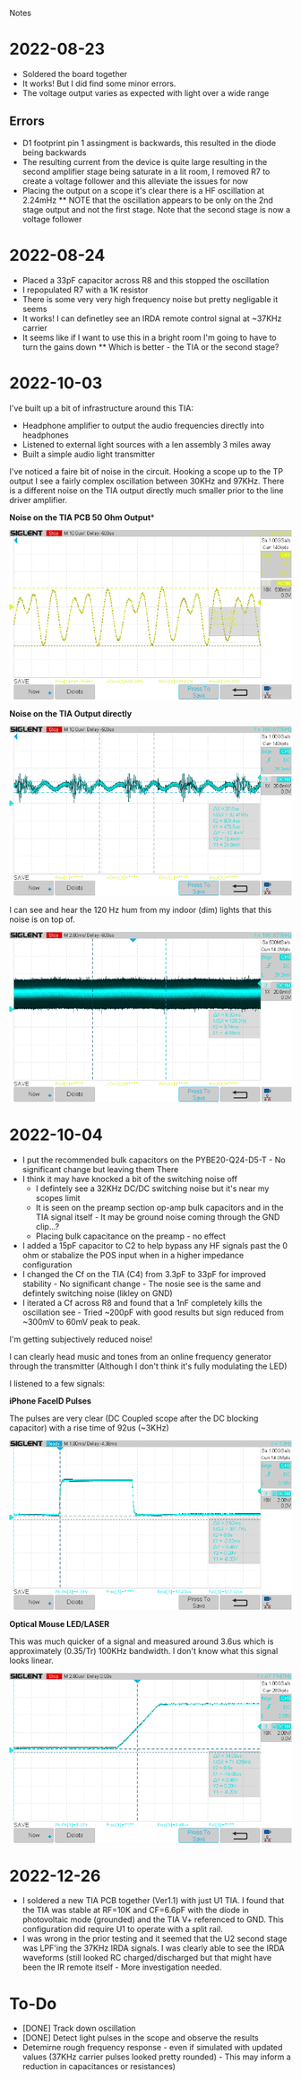 Notes

# 2022-08-23

* Soldered the board together
* It works! But I did find some minor errors.
* The voltage output varies as expected with light over a wide range

## Errors
* D1 footprint pin 1 assingment is backwards, this resulted in the diode being backwards
* The resulting current from the device is quite large resulting in the second amplifier stage being saturate in a lit room, I removed R7 to create a voltage follower and this alleviate the issues for now
* Placing the output on a scope it's clear there is a HF oscillation at 2.24mHz
** NOTE that the oscillation appears to be only on the 2nd stage output and not the first stage. Note that the second stage is now a voltage follower

# 2022-08-24

* Placed a 33pF capacitor across R8 and this stopped the oscillation
* I repopulated R7 with a 1K resistor
* There is some very very high frequency noise but pretty negligable it seems
* It works! I can definetley see an IRDA remote control signal at ~37KHz carrier
* It seems like if I want to use this in a bright room I'm going to have to turn the gains down
** Which is better - the TIA or the second stage?

# 2022-10-03

I've built up a bit of infrastructure around this TIA:
* Headphone amplifier to output the audio frequencies directly into headphones
* Listened to external light sources with a len assembly 3 miles away
* Built a simple audio light transmitter

I've noticed a faire bit of noise in the circuit. Hooking a scope up to the TP output I see a fairly complex oscillation between 30KHz and 97KHz. There is a different noise on the TIA output directly much smaller prior to the line driver amplifier.

**Noise on the TIA PCB 50 Ohm Output***

![](Photos/2022-10-03_TPOUTPUT_OSC_1.png)

**Noise on the TIA Output directly**

![](Photos/2022-10-03_TIA_OUTPUT_OSC_2.png)

I can see and hear the 120 Hz hum from my indoor (dim) lights that this noise is on top of.

![](Photos/2022-10-03_TIA_OUTPUT_OSC_1.png)

# 2022-10-04

* I put the recommended bulk capacitors on the PYBE20-Q24-D5-T - No significant change but leaving them There
* I think it may have knocked a bit of the switching noise off
  * I defintely see a 32KHz DC/DC switching noise but it's near my scopes limit
  * It is seen on the preamp section op-amp bulk capacitors and in the TIA signal itself - It may be ground noise coming through the GND clip...?
  * Placing bulk capacitance on the preamp - no effect
* I added a 15pF capacitor to C2 to help bypass any HF signals past the 0 ohm or stabalize the POS input when in a higher impedance configuration
* I changed the Cf on the TIA (C4) from 3.3pF to 33pF for improved stability - No significant change - The nosie see is the same and defintely switching noise (likley on GND)
* I iterated a Cf across R8 and found that a 1nF completely kills the oscillation see - Tried ~200pF with good results but sign reduced from ~300mV to 60mV peak to peak.

I'm getting subjectively reduced noise!

I can clearly head music and tones from an online frequency generator through the transmitter (Although I don't think it's fully modulating the LED)

I listened to a few signals:

**iPhone FaceID Pulses**

The pulses are very clear (DC Coupled scope after the DC blocking capacitor) with a rise time of 92us (~3KHz)

![](Photos/iPhone_Face_ID_Pulse.png)


**Optical Mouse LED/LASER**

This was much quicker of a signal and measured around 3.6us which is approximately (0.35/Tr) 100KHz bandwidth. I don't know what this signal looks linear.

![](Photos/Logitech_Optical_Mouse_Signal.png)

# 2022-12-26

* I soldered a new TIA PCB together (Ver1.1) with just U1 TIA. I found that the TIA was stable at RF=10K and CF=6.6pF with the diode in photovoltaic mode (grounded) and the TIA V+ referenced to GND. This configuration did require U1 to operate with a split rail.
* I was wrong in the prior testing and it seemed that the U2 second stage was LPF'ing the 37KHz IRDA signals. I was clearly able to see the IRDA waveforms (still looked RC charged/discharged but that might have been the IR remote itself - More investigation needed.

# To-Do
* [DONE] Track down oscillation
* [DONE] Detect light pulses in the scope and observe the results
* Detemirne rough frequency response - even if simulated with updated values (37KHz carrier pulses looked pretty rounded) - This may inform a reduction in capacitances or resistances)
